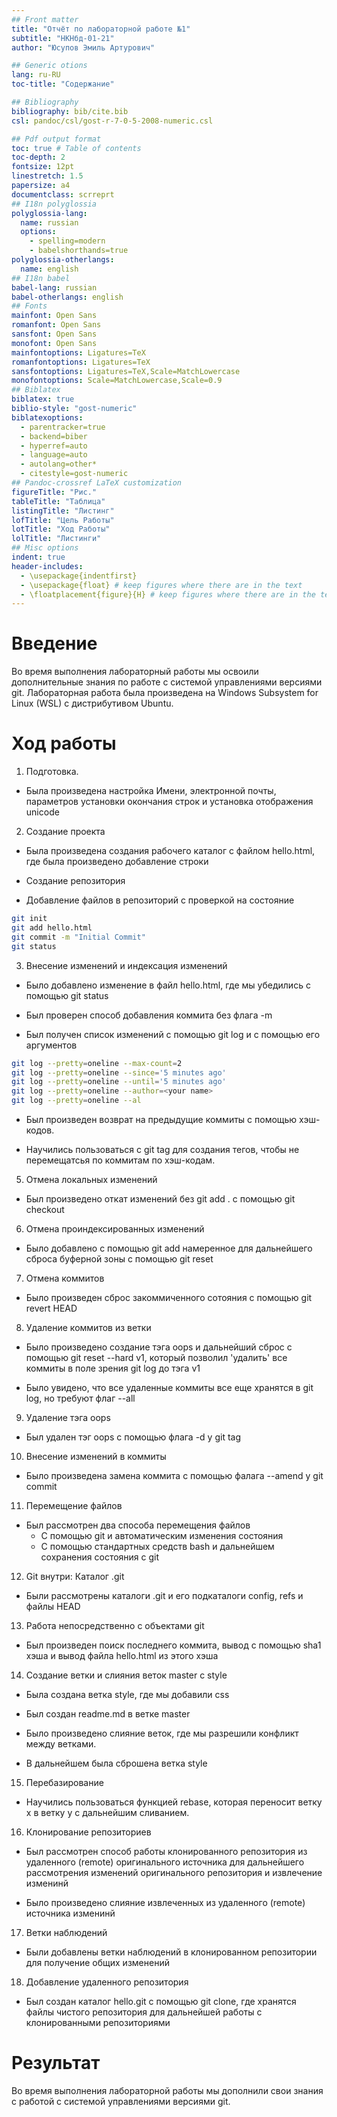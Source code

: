 ```yaml
---
## Front matter
title: "Oтчёт по лабораторной работе №1"
subtitle: "НКНбд-01-21"
author: "Юсупов Эмиль Артурович"

## Generic otions
lang: ru-RU
toc-title: "Содержание"

## Bibliography
bibliography: bib/cite.bib
csl: pandoc/csl/gost-r-7-0-5-2008-numeric.csl

## Pdf output format
toc: true # Table of contents
toc-depth: 2
fontsize: 12pt
linestretch: 1.5
papersize: a4
documentclass: scrreprt
## I18n polyglossia
polyglossia-lang:
  name: russian
  options:
	- spelling=modern
	- babelshorthands=true
polyglossia-otherlangs:
  name: english
## I18n babel
babel-lang: russian
babel-otherlangs: english
## Fonts
mainfont: Open Sans
romanfont: Open Sans
sansfont: Open Sans
monofont: Open Sans
mainfontoptions: Ligatures=TeX
romanfontoptions: Ligatures=TeX
sansfontoptions: Ligatures=TeX,Scale=MatchLowercase
monofontoptions: Scale=MatchLowercase,Scale=0.9
## Biblatex
biblatex: true
biblio-style: "gost-numeric"
biblatexoptions:
  - parentracker=true
  - backend=biber
  - hyperref=auto
  - language=auto
  - autolang=other*
  - citestyle=gost-numeric
## Pandoc-crossref LaTeX customization
figureTitle: "Рис."
tableTitle: "Таблица"
listingTitle: "Листинг"
lofTitle: "Цель Работы"
lotTitle: "Ход Работы"
lolTitle: "Листинги"
## Misc options
indent: true
header-includes:
  - \usepackage{indentfirst}
  - \usepackage{float} # keep figures where there are in the text
  - \floatplacement{figure}{H} # keep figures where there are in the text
---
```


# Введение

Во время выполнения лабораторный работы мы освоили дополнительные знания по работе с системой управлениями версиями git. Лабораторная работа была произведена на Windows Subsystem for Linux (WSL) с дистрибутивом Ubuntu. 

# Ход работы

1. Подготовка.

- Была произведена настройка Имени, электронной почты, параметров установки окончания строк и установка отображения unicode

2. Создание проекта

- Была произведена создания рабочего каталог с файлом hello.html, где была произведено добавление строки

- Создание репозитория

- Добавление файлов в репозиторий с проверкой на состояние

```bash
git init
git add hello.html
git commit -m "Initial Commit"
git status
```

3. Внесение изменений и индексация изменений

- Было добавлено изменение в файл hello.html, где мы убедились с помощью git status

- Был проверен способ добавления коммита без флага -m 

- Был получен список изменений с помощью git log и с помощью его аргументов

```bash
git log --pretty=oneline --max-count=2
git log --pretty=oneline --since='5 minutes ago'
git log --pretty=oneline --until='5 minutes ago'
git log --pretty=oneline --author=<your name>
git log --pretty=oneline --al
```

- Был произведен возврат на предыдущие коммиты с помощью хэш-кодов.

- Научились пользоваться с git tag для создания тегов, чтобы не перемещатсья по коммитам по хэш-кодам.

5. Отмена локальных изменений

- Был произведено откат изменений без git add . с помощью git checkout

6. Отмена проиндексированных изменений

- Было добавлено с помощью git add намеренное для дальнейшего сброса буферной зоны с помощью git reset

7. Отмена коммитов

- Было произведен сброс закоммиченного сотояния с помощью git revert HEAD

8. Удаление коммитов из ветки

- Было произведено создание тэга oops и дальнейший сброс с помощью git reset --hard v1, который позволил 'удалить' все коммиты в поле зрения git log до тэга v1

- Было увидено, что все удаленные коммиты все еще хранятся в git log, но требуют флаг --all

9. Удаление тэга oops

- Был удален тэг oops с помощью флага -d у git tag

10. Внесение изменений в коммиты

- Было произведена замена коммита с помощью фалага --amend у git commit 

11. Перемещение файлов

- Был рассмотрен два способа перемещения файлов
    - С помощью git и автоматическим изменения состояния
    - С помощью стандартных средств bash и дальнейшем сохранения состояния с git

12. Git внутри: Каталог .git

- Были рассмотрены каталоги .git и его подкаталоги config, refs и файлы HEAD

13. Работа непосредственно с объектами git

- Был произведен поиск последнего коммита, вывод с помощью sha1 хэша  и вывод файла hello.html из этого хэша

14. Создание ветки и слияния веток master с style

- Была создана ветка style, где мы добавили css

- Был создан readme.md в ветке master

- Было произведено слияние веток, где мы разрешили конфликт между ветками.

- В дальнейшем была сброшена ветка style

15. Перебазирование

- Научились пользоваться функцией rebase, которая переносит ветку x в ветку y с дальнейшим сливанием.

16. Клонирование репозиториев

- Был рассмотрен способ работы клонированного репозитория из удаленного (remote) оригинального источника для дальнейшего рассмотрения изменений оригинального репозитория и извлечение изменинй

- Было произведено слияние извлеченных из удаленного (remote) источника изменинй

17. Ветки наблюдений

- Были добавлены ветки наблюдений в клонированном репозитории для получение общих изменений

18. Добавление удаленного репозитория 

- Был создан каталог hello.git с помощью git clone, где хранятся файлы чистого репозитория для дальнейшей работы с клонированными репозиториями

# Результат

Во время выполнения лабораторной работы мы дополнили свои знания с работой с системой управлениями версиями git.   